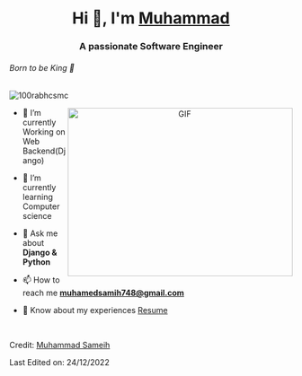  <h1 align="center">Hi 👋, I'm <a href="https://github.com/Muhammed-Sameih" target="blank">
Muhammad </a></h1>
<h3 align="center">A passionate Software Engineer</h3>

<h6 align="left">Born to be King 👑</h6>

<p align="left"> <img src="https://komarev.com/ghpvc/?username=100rabhcsmc&label=Profile%20views&color=0e75b6&style=flat" alt="100rabhcsmc" /> </p>


<a target="_blank" align="center">
  <img align="right" top="500" height="300" width="400" alt="GIF" src="https://media.giphy.com/media/SWoSkN6DxTszqIKEqv/giphy.gif">
</a>


- 🌱 I’m currently Working on Web Backend(Django)

- 🌱 I’m currently learning Computer science

- 💬 Ask me about **Django & Python**

- 📫 How to reach me **muhamedsamih748@gmail.com**

- 📄 Know about my experiences <a href="https://drive.google.com/file/d/1sBoeYfIfqyN7M7kw3BkvL-4v-ntmPFA8/view?usp=sharing" target="blank">Resume</a>
<br/>



Credit: [Muhammad Sameih](https://github.com/Muhammed-Sameih)

Last Edited on: 24/12/2022
